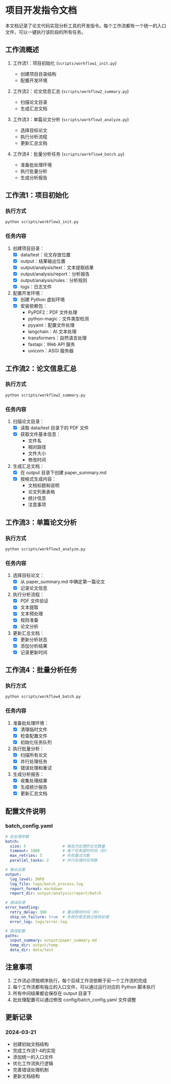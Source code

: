 # 项目开发指令文档

本文档记录了论文代码实现分析工具的开发指令。每个工作流都有一个统一的入口文件，可以一键执行该阶段的所有任务。

## 工作流概述

1. 工作流1：项目初始化 (`scripts/workflow1_init.py`)
   - 创建项目目录结构
   - 配置开发环境

2. 工作流2：论文信息汇总 (`scripts/workflow2_summary.py`)
   - 扫描论文目录
   - 生成汇总文档

3. 工作流3：单篇论文分析 (`scripts/workflow3_analyze.py`)
   - 选择目标论文
   - 执行分析流程
   - 更新汇总文档

4. 工作流4：批量分析任务 (`scripts/workflow4_batch.py`)
   - 准备批处理环境
   - 执行批量分析
   - 生成分析报告

## 工作流1：项目初始化

### 执行方式
```bash
python scripts/workflow1_init.py
```

### 任务内容
1. 创建项目目录：
   - [x] data/test：论文存放位置
   - [x] output：结果输出位置
   - [x] output/analysis/text：文本提取结果
   - [x] output/analysis/report：分析报告
   - [x] output/analysis/rules：分析规则
   - [x] logs：日志文件

2. 配置开发环境：
   - [x] 创建 Python 虚拟环境
   - [x] 安装依赖包：
     - PyPDF2：PDF 文件处理
     - python-magic：文件类型检测
     - pyyaml：配置文件处理
     - langchain：AI 文本处理
     - transformers：自然语言处理
     - fastapi：Web API 服务
     - uvicorn：ASGI 服务器

## 工作流2：论文信息汇总

### 执行方式
```bash
python scripts/workflow2_summary.py
```

### 任务内容
1. 扫描论文目录：
   - [x] 读取 data/test 目录下的 PDF 文件
   - [x] 获取文件基本信息：
     - 文件名
     - 相对路径
     - 文件大小
     - 修改时间

2. 生成汇总文档：
   - [x] 在 output 目录下创建 paper_summary.md
   - [x] 按格式生成内容：
     - 文档标题和说明
     - 论文列表表格
     - 统计信息
     - 注意事项

## 工作流3：单篇论文分析

### 执行方式
```bash
python scripts/workflow3_analyze.py
```

### 任务内容
1. 选择目标论文：
   - [x] 从 paper_summary.md 中确定第一篇论文
   - [x] 记录论文信息

2. 执行分析流程：
   - [x] PDF 文件验证
   - [x] 文本提取
   - [x] 文本预处理
   - [x] 规则准备
   - [x] 论文分析

3. 更新汇总文档：
   - [x] 更新分析状态
   - [x] 添加分析结果
   - [x] 记录更新时间

## 工作流4：批量分析任务

### 执行方式
```bash
python scripts/workflow4_batch.py
```

### 任务内容
1. 准备批处理环境：
   - [x] 清理临时文件
   - [x] 检查配置文件
   - [x] 初始化任务队列

2. 执行批量分析：
   - [x] 扫描所有论文
   - [x] 并行处理任务
   - [x] 错误处理和重试

3. 生成分析报告：
   - [x] 收集处理结果
   - [x] 生成统计报告
   - [x] 更新汇总文档

## 配置文件说明

### batch_config.yaml
```yaml
# 批处理参数
batch:
  size: 5                # 每批次处理的论文数量
  timeout: 1800          # 每个任务超时时间（秒）
  max_retries: 3         # 失败重试次数
  parallel_tasks: 2      # 并行处理的任务数

# 输出设置
output:
  log_level: INFO
  log_file: logs/batch_process.log
  report_format: markdown
  report_dir: output/analysis/report/batch

# 错误处理
error_handling:
  retry_delay: 300       # 重试等待时间（秒）
  skip_on_failure: true  # 失败时是否跳过继续处理
  error_log: logs/error.log

# 路径配置
paths:
  input_summary: output/paper_summary.md
  temp_dir: output/temp
  data_dir: data/test
```

## 注意事项

1. 工作流必须按顺序执行，每个后续工作流依赖于前一个工作流的完成
2. 每个工作流都有独立的入口文件，可以通过运行对应的 Python 脚本执行
3. 所有中间结果都会保存在 output 目录下
4. 批处理配置可以通过修改 config/batch_config.yaml 文件调整

## 更新记录

### 2024-03-21
- 创建初始文档结构
- 完成工作流1-4的实现
- 添加统一的入口文件
- 优化工作流执行逻辑
- 完善错误处理机制
- 更新文档结构

